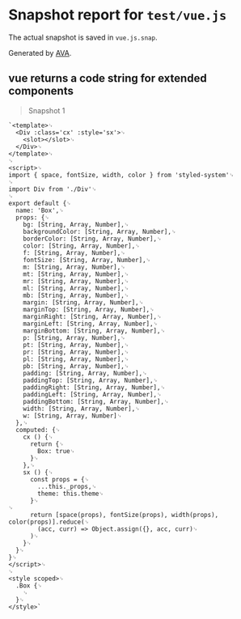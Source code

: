 # Snapshot report for `test/vue.js`

The actual snapshot is saved in `vue.js.snap`.

Generated by [AVA](https://ava.li).

## vue returns a code string for extended components

> Snapshot 1

    `<template>␊
      <Div :class='cx' :style='sx'>␊
        <slot></slot>␊
      </Div>␊
    </template>␊
    ␊
    <script>␊
    import { space, fontSize, width, color } from 'styled-system'␊
    ␊
    import Div from './Div'␊
    ␊
    export default {␊
      name: 'Box',␊
      props: {␊
        bg: [String, Array, Number],␊
        backgroundColor: [String, Array, Number],␊
        borderColor: [String, Array, Number],␊
        color: [String, Array, Number],␊
        f: [String, Array, Number],␊
        fontSize: [String, Array, Number],␊
        m: [String, Array, Number],␊
        mt: [String, Array, Number],␊
        mr: [String, Array, Number],␊
        ml: [String, Array, Number],␊
        mb: [String, Array, Number],␊
        margin: [String, Array, Number],␊
        marginTop: [String, Array, Number],␊
        marginRight: [String, Array, Number],␊
        marginLeft: [String, Array, Number],␊
        marginBottom: [String, Array, Number],␊
        p: [String, Array, Number],␊
        pt: [String, Array, Number],␊
        pr: [String, Array, Number],␊
        pl: [String, Array, Number],␊
        pb: [String, Array, Number],␊
        padding: [String, Array, Number],␊
        paddingTop: [String, Array, Number],␊
        paddingRight: [String, Array, Number],␊
        paddingLeft: [String, Array, Number],␊
        paddingBottom: [String, Array, Number],␊
        width: [String, Array, Number],␊
        w: [String, Array, Number]␊
      },␊
      computed: {␊
        cx () {␊
          return {␊
            Box: true␊
          }␊
        },␊
        sx () {␊
          const props = {␊
            ...this._props,␊
            theme: this.theme␊
          }␊
    ␊
          return [space(props), fontSize(props), width(props), color(props)].reduce(␊
            (acc, curr) => Object.assign({}, acc, curr)␊
          )␊
        }␊
      }␊
    }␊
    </script>␊
    ␊
    <style scoped>␊
      .Box {␊
        ␊
      }␊
    </style>`
